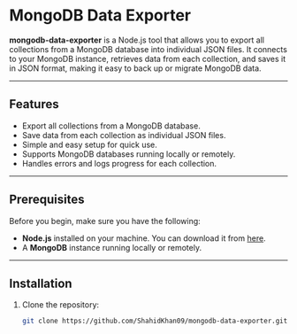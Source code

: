 

# MongoDB Data Exporter

**mongodb-data-exporter** is a Node.js tool that allows you to export all collections from a MongoDB database into individual JSON files. It connects to your MongoDB instance, retrieves data from each collection, and saves it in JSON format, making it easy to back up or migrate MongoDB data.

---

## Features

- Export all collections from a MongoDB database.
- Save data from each collection as individual JSON files.
- Simple and easy setup for quick use.
- Supports MongoDB databases running locally or remotely.
- Handles errors and logs progress for each collection.

---

## Prerequisites

Before you begin, make sure you have the following:

- **Node.js** installed on your machine. You can download it from [here](https://nodejs.org/).
- A **MongoDB** instance running locally or remotely.

---

## Installation

1. Clone the repository:

   ```bash
   git clone https://github.com/ShahidKhan09/mongodb-data-exporter.git
